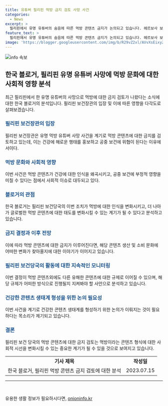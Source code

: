 ```yaml
---
title: 유튜버 필리핀 먹방 금지 검토 사망 사건
categories:
  - News
excerpt: >
  필리핀에서 유명 유튜버의 숨음에 따른 먹방 콘텐츠 금지가 논의되고 있습니다. 헤르보사 보건장관은 유튜버의 사망과 관련하여 먹방이 건강에 해로운 행태를 홍보한다며 관련 규제를 검토하고 있다고 전했습니다. 유튜버의 사망 원인을 조사한 후 건강에 해로운 행위를 규제할 수 있는지 검토할 것이라고 강조했습니다. (출처: 인콰이어러)
feature_text: >
  필리핀에서 유명 유튜버의 숨음에 따른 먹방 콘텐츠 금지가 논의되고 있습니다. 헤르보사 보건장관은 유튜버의 사망과 관련하여 먹방이 건강에 해로운 행태를 홍보한다며 관련 규제를 검토하고 있다고 전했습니다. 유튜버의 사망 원인을 조사한 후 건강에 해로운 행위를 규제할 수 있는지 검토할 것이라고 강조했습니다. (출처: 인콰이어러)
image: 'https://blogger.googleusercontent.com/img/b/R29vZ2xl/AVvXsEixyZcFfHzMRdzZMjFBmAUKJYCLCGyLL1o632UiGVXcaFdKo_bkvkuCioo0uUKlGfBVcT3P84aROyZIXSBEx3Aw5nCQ3pTgDom1WDC4m8eifvWiAmWEEVb4x6G_l8C0QH225ldMjyaFvpxGEBGNO37VmDTDMHGhJPq73UglMfDca1-0aw/s1600/blogspot.png'
---
```


<p><img src="https://blogger.googleusercontent.com/img/b/R29vZ2xl/AVvXsEixyZcFfHzMRdzZMjFBmAUKJYCLCGyLL1o632UiGVXcaFdKo_bkvkuCioo0uUKlGfBVcT3P84aROyZIXSBEx3Aw5nCQ3pTgDom1WDC4m8eifvWiAmWEEVb4x6G_l8C0QH225ldMjyaFvpxGEBGNO37VmDTDMHGhJPq73UglMfDca1-0aw/s1600/blogspot.png" alt="info 속보" /></p>

<h2 data-ke-size="size26">한국 블로거, 필리핀 유명 유튜버 사망에 먹방 문화에 대한 사회적 영향 분석</h2>

<p data-ke-size="size16">최근 필리핀에서 한 유명 유튜버의 사망으로 먹방에 대한 금지 검토가 나왔다는 소식에 대한 한국 블로거의 분석입니다. 필리핀 보건장관의 입장 및 이에 따른 영향을 다각도로 살펴보겠습니다.</p>

<h3><b><span style="color: #1a5490;">필리핀 보건장관의 입장</span></b></h3>

<p>필리핀 보건장관은 유명 먹방 유튜버 사망 사건을 계기로 먹방 콘텐츠에 대한 금지를 검토하고 있는데, 이는 건강에 해로운 행태를 홍보하고 공중 보건에 위협이 된다는 이유에서이다.</p>

<h3><b><span style="color: #1a5490;">먹방 문화와 사회적 영향</span></b></h3>

<p>이번 사건은 먹방 콘텐츠가 건강에 대한 인식을 왜곡시키고, 공중 보건에 부정적 영향을 미칠 수 있다는 점에서 사회적 이슈로 대두되고 있다.</p>

<h3><b><span style="color: #1a5490;">블로거의 관점</span></b></h3>

<p>한국 블로거는 필리핀 보건당국의 이번 조치가 먹방에 대한 인식을 변화시키고, 더 나아가 글로벌한 먹방 콘텐츠에 대한 태도를 변화시킬 수 있는 계기가 될 수 있다고 분석하고 있습니다.</p>

<h3><b><span style="color: #1a5490;">금지 결정과 이후 전망</span></b></h3>

<p>이에 따라 먹방 콘텐츠에 대한 금지가 이루어진다면, 해당 콘텐츠 생산 및 소비 문화에 어떠한 변화가 찾아올지에 대한 이야기가 이어지고 있습니다.</p>

<h3><b><span style="color: #1a5490;">필리핀 보건당국의 활동에 대한 지속적인 모니터링</span></b></h3>

<p>이번 결정이 먹방 콘텐츠외에도 다른 유해한 콘텐츠에 대한 규제로 이어질 수 있으며, 해당 규제가 어떠한 방식으로 진행될지 지켜봐야 할 사안으로 분석하고 있습니다.</p>

<h3><b><span style="color: #1a5490;">건강한 콘텐츠 생태계 형성을 위한 논의 필요성</span></b></h3>

<p>이번 사건을 계기로 건강한 콘텐츠 생태계를 형성하기 위한 논의가 이뤄지는 것이 필요하다는 목소리가 제기되고 있습니다.</p>

<h3><b><span style="color: #1a5490;">결론</span></b></h3>

<p>필리핀 보건 당국의 먹방 콘텐츠에 대한 금지 검토는 먹방이라는 콘텐츠 형식에 대한 사회적 시선을 변화시킬 수 있는 중요한 계기가 될 수 있을 것으로 보여지고 있습니다.</p>

<table>
    <tbody>
        <tr>
            <td style="text-align: center; height: 17px;"><b>기사 제목</b></td>
            <td style="text-align: center; height: 17px;"><b>작성일</b></td>
        </tr>
        <tr>
            <td style="text-align: center; height: 17px;">한국 블로거, 필리핀 먹방 콘텐츠 금지 검토에 대한 분석</td>
            <td style="text-align: center; height: 17px;">2023.07.15</td>
        </tr>
    </tbody>
</table>

<hr>

<p data-ke-size="size16">&nbsp;</p>
유용한 생활 정보가 필요하시다면, <a href="https://onioninfo.kr" rel="dofollow">onioninfo.kr</a>


